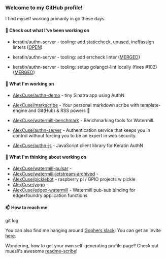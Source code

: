 ### Welcome to my GitHub profile!

I find myself working primarily in go these days.

#### 🔭 Check out what I've been working on

- keratin/authn-server - tooling: add staticcheck, unused, ineffassign linters ([OPEN](https://github.com/keratin/authn-server/pull/214))

- keratin/authn-server - tooling: add errcheck linter ([MERGED](https://github.com/keratin/authn-server/pull/213))

- keratin/authn-server - tooling: setup golangci-lint locally (fixes #102) ([MERGED](https://github.com/keratin/authn-server/pull/212))


#### 🍴 What I'm working on

- [AlexCuse/authn-demo](https://github.com/AlexCuse/authn-demo) - tiny Sinatra app using AuthN

- [AlexCuse/markscribe](https://github.com/AlexCuse/markscribe) - Your personal markdown scribe with template-engine and Git(Hub) &amp; RSS powers 📜

- [AlexCuse/watermill-benchmark](https://github.com/AlexCuse/watermill-benchmark) - Benchmarking tools for Watermill.

- [AlexCuse/authn-server](https://github.com/AlexCuse/authn-server) - Authentication service that keeps you in control without forcing you to be an expert in web security.

- [AlexCuse/authn-js](https://github.com/AlexCuse/authn-js) - JavaScript client library for Keratin AuthN


#### 🌱 What I'm thinking about working on

- [AlexCuse/watermill-pulsar](https://github.com/AlexCuse/watermill-pulsar) - 
- [AlexCuse/watermill-jetstream-archived](https://github.com/AlexCuse/watermill-jetstream-archived) - 
- [AlexCuse/picklebot](https://github.com/AlexCuse/picklebot) - raspberry pi / GPIO projects w pickle
- [AlexCuse/yogo](https://github.com/AlexCuse/yogo) - 
- [AlexCuse/edgex-watermill](https://github.com/AlexCuse/edgex-watermill) - Watermill pub-sub binding for edgexfoundry application functions

#### 📫 How to reach me

git log

You can also find me hanging around [Gophers slack](https://gophers.slack.com/): You can get an invite [here](https://gophersinvite.herokuapp.com/).


Wondering, how to get your own self-generating profile page? 
Check out muesli's awesome [readme-scribe](https://github.com/muesli/readme-scribe)!
